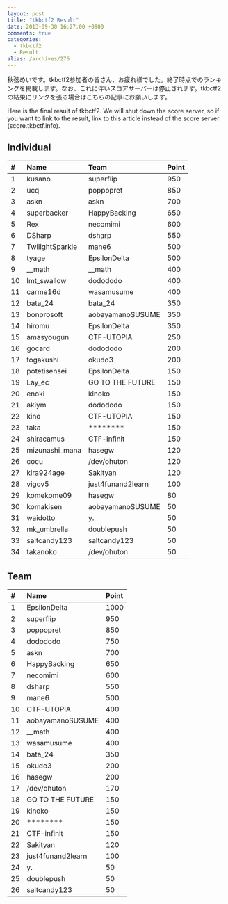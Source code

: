 ```yaml
---
layout: post
title: "tkbctf2 Result"
date: 2013-09-30 16:27:00 +0900
comments: true
categories:
  - tkbctf2
  - Result
alias: /archives/276
---
```


秋弦めいです。tkbctf2参加者の皆さん、お疲れ様でした。終了時点でのランキングを掲載します。なお、これに伴いスコアサーバーは停止されます。tkbctf2の結果にリンクを張る場合はこちらの記事にお願いします。

Here is the final result of tkbctf2. We will shut down the score server, so if you want to link to the result, link to this article instead of the score server (score.tkbctf.info).

<!-- more -->

Individual
----------

|\#|Name|Team|Point|
|:--|:---|:---|:----|
|1|kusano|superflip|950|
|2|ucq|poppopret|850|
|3|askn|askn|700|
|4|superbacker|HappyBacking|650|
|5|Rex|necomimi|600|
|6|DSharp|dsharp|550|
|7|TwilightSparkle|mane6|500|
|8|tyage|EpsilonDelta|500|
|9|\_\_math|\_\_math|400|
|10|lmt\_swallow|dodododo|400|
|11|carme16d|wasamusume|400|
|12|bata\_24|bata\_24|350|
|13|bonprosoft|aobayamanoSUSUME|350|
|14|hiromu|EpsilonDelta|350|
|15|amasyougun|CTF-UTOPIA|250|
|16|gocard|dodododo|200|
|17|togakushi|okudo3|200|
|18|potetisensei|EpsilonDelta|150|
|19|Lay\_ec|GO TO THE FUTURE|150|
|20|enoki|kinoko|150|
|21|akiym|dodododo|150|
|22|kino|CTF-UTOPIA|150|
|23|taka|\*\*\*\*\*\*\*\*|150|
|24|shiracamus|CTF-infinit|150|
|25|mizunashi\_mana|hasegw|120|
|26|cocu|/dev/ohuton|120|
|27|kira924age|Sakityan|120|
|28|vigov5|just4funand2learn|100|
|29|komekome09|hasegw|80|
|30|komakisen|aobayamanoSUSUME|50|
|31|waidotto|y.|50|
|32|mk\_umbrella|doublepush|50|
|33|saltcandy123|saltcandy123|50|
|34|takanoko|/dev/ohuton|50|

Team
----

|\#|Name|Point|
|:--|:---|:----|
|1|EpsilonDelta|1000|
|2|superflip|950|
|3|poppopret|850|
|4|dodododo|750|
|5|askn|700|
|6|HappyBacking|650|
|7|necomimi|600|
|8|dsharp|550|
|9|mane6|500|
|10|CTF-UTOPIA|400|
|11|aobayamanoSUSUME|400|
|12|\_\_math|400|
|13|wasamusume|400|
|14|bata\_24|350|
|15|okudo3|200|
|16|hasegw|200|
|17|/dev/ohuton|170|
|18|GO TO THE FUTURE|150|
|19|kinoko|150|
|20|\*\*\*\*\*\*\*\*|150|
|21|CTF-infinit|150|
|22|Sakityan|120|
|23|just4funand2learn|100|
|24|y.|50|
|25|doublepush|50|
|26|saltcandy123|50|
